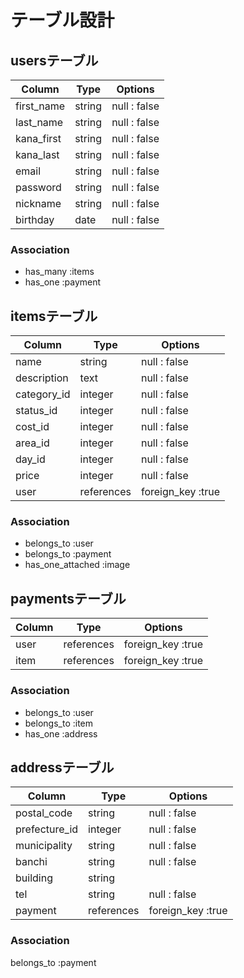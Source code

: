   # テーブル設計
  
  ## usersテーブル

| Column     | Type    | Options       |
| ---------- | ------- | ------------- |
| first_name | string  | null : false  |
| last_name  | string  | null : false  |
| kana_first | string  | null : false  |
| kana_last  | string  | null : false  |
| email      | string  | null : false  |
| password   | string  | null : false  |
| nickname   | string  | null : false  |
| birthday   | date    | null : false  |

  ### Association

  - has_many :items
  - has_one  :payment


  ## itemsテーブル

| Column        | Type       | Options          |
| ------------- | ---------- | ---------------- |
| name          | string     | null : false     |
| description   | text       | null : false     |
| category_id   | integer    | null : false     |
| status_id     | integer    | null : false     |
| cost_id       | integer    | null : false     |
| area_id       | integer    | null : false     |
| day_id        | integer    | null : false     |
| price         | integer    | null : false     |
| user          | references | foreign_key :true|

  ### Association

  - belongs_to        :user
  - belongs_to        :payment
  - has_one_attached  :image


  ## paymentsテーブル

| Column               | Type       | Options          |
| -------------------- | ---------- | ---------------- |
| user                 | references | foreign_key :true|
| item                 | references | foreign_key :true|

  ### Association

  - belongs_to :user
  - belongs_to :item
  - has_one    :address


  ## addressテーブル

| Column               | Type       | Options          |
| -------------------- | ---------- | -----------------|
| postal_code          | string     | null : false     |
| prefecture_id        | integer    | null : false     |
| municipality         | string     | null : false     |
| banchi               | string     | null : false     |
| building             | string     |                  |
| tel                  | string     | null : false     |
| payment              | references | foreign_key :true|

  ### Association

  belongs_to   :payment



